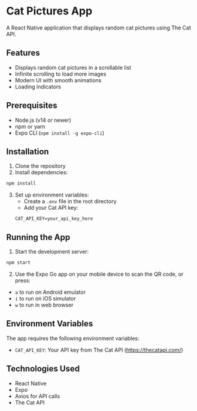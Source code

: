 # Cat Pictures App

A React Native application that displays random cat pictures using The Cat API.

## Features

- Displays random cat pictures in a scrollable list
- Infinite scrolling to load more images
- Modern UI with smooth animations
- Loading indicators

## Prerequisites

- Node.js (v14 or newer)
- npm or yarn
- Expo CLI (`npm install -g expo-cli`)

## Installation

1. Clone the repository
2. Install dependencies:
```bash
npm install
```

3. Set up environment variables:
   - Create a `.env` file in the root directory
   - Add your Cat API key:
   ```
   CAT_API_KEY=your_api_key_here
   ```

## Running the App

1. Start the development server:
```bash
npm start
```

2. Use the Expo Go app on your mobile device to scan the QR code, or press:
- `a` to run on Android emulator
- `i` to run on iOS simulator
- `w` to run in web browser

## Environment Variables

The app requires the following environment variables:
- `CAT_API_KEY`: Your API key from The Cat API (https://thecatapi.com/)

## Technologies Used

- React Native
- Expo
- Axios for API calls
- The Cat API